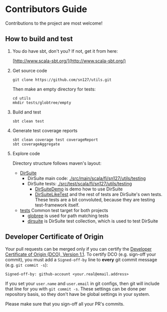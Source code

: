 # Contributors Guide

Contributions to the project are most welcome!

## How to build and test

 1. You do have sbt, don't you? If not, get it from here:
    
    [http://www.scala-sbt.org/](http://www.scala-sbt.org/)
    
 2. Get source code
 
    `git clone https://github.com/sn127/utils.git`

    Then make an empty directory for tests:
     ```
     cd utils
     mkdir tests/globtree/empty
     ```
 
 3. Build and test 
 
    `sbt clean test`
 
 4. Generate test coverage reports
    ```
    sbt clean coverage test coverageReport
    sbt coverageAggregate
    ```

 5. Explore code
    
    Directory structure follows maven's layout:
          
    * [DirSuite](./)
      - DirSuite main code: [./src/main/scala/fi/sn127/utils/testing](./src/main/scala/fi/sn127/utils/testing)
      - DirSuite tests: [./src/test/scala/fi/sn127/utils/testing](./src/test/scala/fi/sn127/utils/testing)
        - [DirSuiteDemo](./src/test/scala/fi/sn127/utils/testing/DirSuiteDemo.scala) is demo how to use DirSuite
        - [DirSuiteLikeTest](./src/test/scala/fi/sn127/utils/testing/DirSuiteLikeTest.scala) 
          and the rest of tests are DirSuite's own tests. 
          These tests are a bit convoluted,  because they are testing test-framework itself.
    * [tests](./tests) Common test target for both projects 
      - [globree](./tests/globtree) is used for path matching tests
      - [dirsuite](./tests/dirsuite) is DirSuite test collection, which is used to test DirSuite 

## Developer Certificate of Origin 

Your pull requests can be merged only if you can certify 
the [Developer Certificate of Origin (DCO), Version 1.1](../DCO). 
To certify DCO (e.g. sign-off your commit), you must add 
a `Signed-off-by` line to **every**  git commit message 
(e.g. `git commit -s`):

    Signed-off-by: github-account <your.real@email.address>

If you set your `user.name` and `user.email` in git configs,
then git will include that line for you with `git commit -s`. 
These settings can be done per repository basis, 
so they don't have be global settings in your system. 
 
Please make sure that you sign-off all your PR's commits. 
